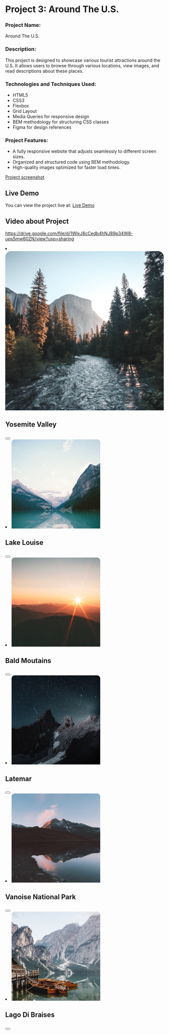 # Project 3: Around The U.S.

### Project Name:

Around The U.S.

### Description:

This project is designed to showcase various tourist attractions around the U.S. It allows users to browse through various locations, view images, and read descriptions about these places.

### Technologies and Techniques Used:

- HTML5
- CSS3
- Flexbox
- Grid Layout
- Media Queries for responsive design
- BEM methodology for structuring CSS classes
- Figma for design references

### Project Features:

- A fully responsive website that adjusts seamlessly to different screen sizes.
- Organized and structured code using BEM methodology.
- High-quality images optimized for faster load times.

[Project screenshot](./images/Screen%20Shot%202024-08-18%20at%2011.08.28%20AM.png)

## Live Demo

You can view the project live at: [Live Demo](https://iavor96.github.io/se_project_aroundtheus/)

## Video about Project

https://drive.google.com/file/d/1WlxJ8cCedb4hNJ89p34W8-ups5mw60ZN/view?usp=sharing

<li class="card">
              <img
                src="./images/yosemite-valley.png"
                alt="Valley surrounded by trees"
                class="card__image"
              />
              <div class="card__description">
                <h2 class="card__title">Yosemite Valley</h2>
                <button class="card__like-button" type="button"></button>
              </div>
            </li>
            <li class="card">
              <img
                src="./images/lake-louise.png"
                alt="Wide lake"
                class="card__image"
              />
              <div class="card__description">
                <h2 class="card__title">Lake Louise</h2>
                <button class="card__like-button" type="button"></button>
              </div>
            </li>
            <li class="card">
              <img
                src="./images/bald-mountains.png"
                alt="Moutains"
                class="card__image"
              />
              <div class="card__description">
                <h2 class="card__title">Bald Moutains</h2>
                <button class="card__like-button" type="button"></button>
              </div>
            </li>
            <li class="card">
              <img src="./images/latemar.png" alt="Stars" class="card__image" />
              <div class="card__description">
                <h2 class="card__title">Latemar</h2>
                <button class="card__like-button" type="button"></button>
              </div>
            </li>
            <li class="card">
              <img
                src="./images/vanoise-national-park.png"
                alt="National Park"
                class="card__image"
              />
              <div class="card__description">
                <h2 class="card__title">Vanoise National Park</h2>
                <button class="card__like-button" type="button"></button>
              </div>
            </li>
            <li class="card">
              <img
                src="./images/lago-di-braies.png"
                alt="Canoe on a lake"
                class="card__image"
              />
              <div class="card__description">
                <h2 class="card__title">Lago Di Braises</h2>
                <button class="card__like-button" type="button"></button>
              </div>
            </li>
